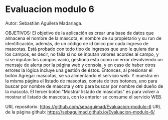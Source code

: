 # Evaluacion modulo 6
Autor: Sebastián Aguilera Madariaga.

OBJETIVOS: El objetivo de la aplicación es crear una base de datos que almacena el nombre de la mascota, el nombre de su propietario y su run de identificación, además, de un código de id único por cada ingreso de mascotas. Está probado con todo tipo de ingresos que uno le quiera dar a los campos, es decir, no falla si no se inputan valores acordes al campo, y si se inputan los campos vacío, gestiona esto como un error devolviendo un mensaje de alerta por la página web y consola, y en caso de haber otros errores la lógica incluye una gestión de éstos.
Entonces, al presionar el botón Agregar mascotas, se va alimentando el servicio web.
Y muestra en la misma página el listado de mascotas, consta de tres botones, uno para buscar por nombre de mascota
y otro para buscar por nombre del dueño de la mascota. El tercer botón "Mostrar listado de mascotas" es para volver
a mostrar el listado de mascotas, con lo anterior se consume el servicio WEB.

URL repositorio: https://github.com/sebaguimad/Evaluacion-modulo-6
URL de la página github: https://sebaguimad.github.io/Evaluacion-modulo-6/